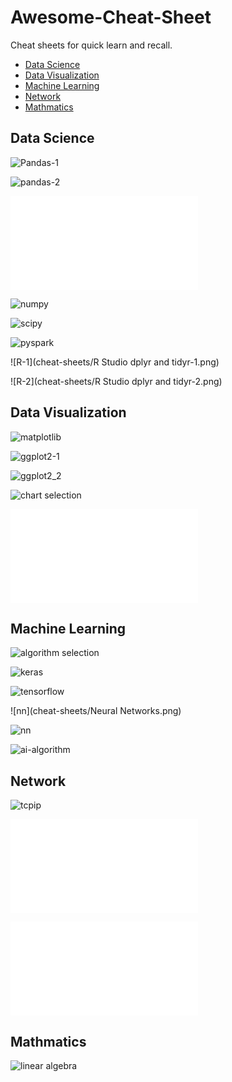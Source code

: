 # Awesome-Cheat-Sheet

Cheat sheets for quick learn and recall.

* [Data Science](#data-science)
* [Data Visualization](#data-visualization)
* [Machine Learning](#ml)
* [Network](#network)
* [Mathmatics](#math)

<h2 id="data-science">Data Science</h2>

![Pandas-1](cheat-sheets/Pandas-1.png)

![pandas-2](cheat-sheets/Pandas-2.png)

![another Pandas cheat sheet](cheat-sheets/Pandas_Cheat_Sheet.pdf)

![numpy](cheat-sheets/numpy.png)

![scipy](cheat-sheets/SciPy.png)

![pyspark](cheat-sheets/PySpark.png)

![R-1](cheat-sheets/R Studio dplyr and tidyr-1.png)

![R-2](cheat-sheets/R Studio dplyr and tidyr-2.png)

<h2 id="data-visualization">Data Visualization</h2>

![matplotlib](cheat-sheets/Matplotlib.png)

![ggplot2-1](cheat-sheets/ggplot_1.jpeg)

![ggplot2_2](cheat-sheets/ggplot_2.jpeg)

![chart selection](cheat-sheets/chart-selection.jpeg)

![css3](cheat-sheets/css3-cheat-sheet.pdf)



<h2 id="ml">Machine Learning</h2>

![algorithm selection](cheat-sheets/sklearn_algorithm_selection.png)

![keras](cheat-sheets/Keras.png)

![tensorflow](cheat-sheets/tensorflow.png)

![nn](cheat-sheets/Neural Networks.png)

![nn](cheat-sheets/neural_network_graph.png)

![ai-algorithm](cheat-sheets/ai_algo.png)

<h2 id="network">Network</h2>

![tcpip](cheat-sheets/tcpipt.gif)

![apache](cheat-sheets/apache-quick-reference.pdf)

![htaccess](cheat-sheets/htaccess-cheat-sheet.pdf)

<h2 id="math">Mathmatics</h2>

![linear algebra](cheat-sheets/linear_algebra.png)